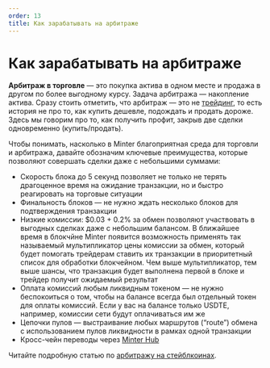```yaml
---
order: 13
title: Как зарабатывать на арбитраже
---
```


# Как зарабатывать на арбитраже

**Арбитраж в торговле** — это покупка актива в одном месте и продажа в другом по более выгодному курсу. Задача арбитража — накопление актива. Сразу стоить отметить, что арбитраж — это не [трейдинг](/ru/earn/trading), то есть история не про то, как купить дешевле, подождать и продать дороже. Здесь мы говорим про то, как получить профит, закрыв две сделки одновременно (купить/продать).

Чтобы понимать, насколько в Minter благоприятная среда для торговли и арбитража, давайте обозначим ключевые преимущества, которые позволяют совершать сделки даже с небольшими суммами:

- Скорость блока до 5 секунд позволяет не только не терять драгоценное время на ожидание транзакции, но и быстро реагировать на торговые ситуации
- Финальность блоков — не нужно ждать несколько блоков для подтверждения транзакции
- Низкие комиссии: $0.03 + 0.2% за обмен позволяют участвовать в выгодных сделках даже с небольшим балансом. В ближайшее время в блокчйне Minter появится возможность применять так называемый мультипликатор цены комиссии за обмен, который будет помогать трейдерам ставить их транзакции в приоритетный список для обработки блокчейном. Чем выше мультипликатор, тем выше шансы, что транзакция будет выполнена первой в блоке и трейдер получит ожидаемый результат
- Оплата комиссий любым ликвидным токеном — не нужно беспокоиться о том, чтобы на балансе всегда был отдельный токен для оплаты комиссий. Если у вас на балансе только USDTE, например, комиссии сети будут оплачиваться им же
- Цепочки пулов — выстраивание любых маршрутов (“route”) обмена с использованием пулов ликвидности в рамках одной транзакции
- Кросс-чейн переводы через [Minter Hub](/ru/earn/minter-hub)

Читайте подробную статью по [арбитражу на стейблкоинах](https://minterteam.medium.com/%D1%81%D1%82%D1%80%D0%B0%D1%82%D0%B5%D0%B3%D0%B8%D0%B8-%D0%B7%D0%B0%D1%80%D0%B0%D0%B1%D0%BE%D1%82%D0%BA%D0%B0-%D0%BD%D0%B0-%D1%81%D1%82%D0%B5%D0%B9%D0%B1%D0%BB%D0%BA%D0%BE%D0%B8%D0%BD%D0%B0%D1%85-%D0%B2-minter-255a07ca2953).
